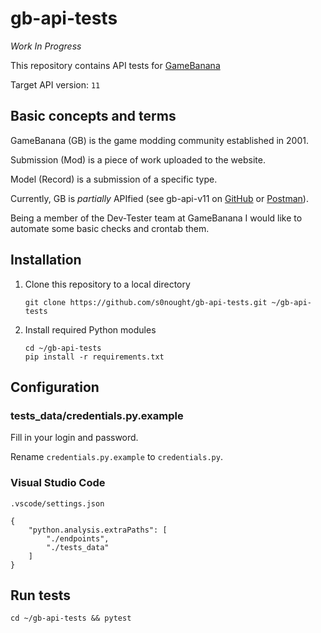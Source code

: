 # gb-api-tests

*Work In Progress*

This repository contains API tests for [GameBanana](https://gamebanana.com)

Target API version: `11`

## Basic concepts and terms

GameBanana (GB) is the game modding community established in 2001.

Submission (Mod) is a piece of work uploaded to the website.

Model (Record) is a submission of a specific type.

Currently, GB is *partially* APIfied (see gb-api-v11 on [GitHub](https://github.com/s0nought/gb-api-v11) or [Postman](https://www.postman.com/s0nought/workspace/gb-api-v11)).

Being a member of the Dev-Tester team at GameBanana I would like to automate some basic checks and crontab them.

## Installation

1. Clone this repository to a local directory
    ```
    git clone https://github.com/s0nought/gb-api-tests.git ~/gb-api-tests
    ```

1. Install required Python modules
    ```
    cd ~/gb-api-tests
    pip install -r requirements.txt
    ```

## Configuration

### tests_data/credentials.py.example

Fill in your login and password.

Rename `credentials.py.example` to `credentials.py`.

### Visual Studio Code

`.vscode/settings.json`

```
{
    "python.analysis.extraPaths": [
        "./endpoints",
        "./tests_data"
    ]
}
```

## Run tests

```
cd ~/gb-api-tests && pytest
```
